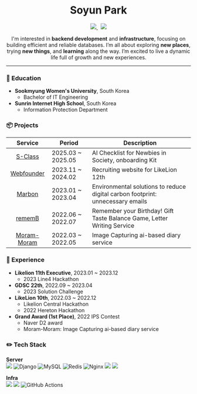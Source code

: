<div align="center">

  # Soyun Park

  <p align="center">
    <a href="https://www.linkedin.com/in/soyun-park-565818341/">
      <img src="https://img.shields.io/badge/LinkedIn-0A66C2?style=flat-square&logo=LinkedIn&logoColor=white&link=https://www.linkedin.com/in/soyun-park-565818341/"/>
    </a>&nbsp
    <a href="mailto:happine2s@sookmyung.ac.kr">
      <img src="https://img.shields.io/badge/happine2s@sookmyung.ac.kr-005AAA?style=flat-square&logo=snowflake&logoColor=white&link=happine2s@sookmyung.ac.kr"/>
    </a>
  </p>

  I'm interested in **backend development** and **infrastructure**, focusing on building efficient and reliable databases. I’m all about exploring **new places**, trying **new things**, and **learning** along the way. I’m excited to live a dynamic life full of growth and new experiences.

</div>

---

### 🏫 Education
- **Sookmyung Women's University**, South Korea
  - Bachelor of IT Engineering
- **Sunrin Internet High School**, South Korea
  - Information Protection Department


### 📦 Projects
| Service | Period | Description |
| :---: | --- | --- |
| [S-Class](https://github.com/onboarding-kit/onboarding-kit-backend) | 2025.03 ~ 2025.05 | AI Checklist for Newbies in Society, onboarding Kit |
| [Webfounder](https://github.com/Likelion-at-SMWU-WebFounder/Recruit-Backend) | 2023.11 ~ 2024.02 | Recruiting website for LikeLion 12th |
| [Marbon](https://github.com/dsc-sookmyung/2023-Nerror-SolutionChallenge) | 2023.01 ~ 2023.04 | Environmental solutions to reduce digital carbon footprint: unnecessary emails |
| [rememB](https://github.com/happine2s/rememB-Server-Deploy) | 2022.06 ~ 2022.07 | Remember your Birthday! Gift Taste Balance Game, Letter Writing Service |
| [Moram-Moram](https://github.com/ZUITOPIA/moram_moram) | 2022.03 ~ 2022.05 | Image Capturing ai-based diary service |


### 📍 Experience
- **Likelion 11th Executive**, 2023.01 ~ 2023.12
  - 2023 Line4 Hackathon
- **GDSC 22th**, 2022.09 ~ 2023.04
    - 2023 Solution Challenge
- **LikeLion 10th**, 2022.03 ~ 2022.12
  - Likelion Central Hackathon
  - 2022 Hereton Hackathon
- **Grand Award (1st Place)**, 2022 IPS Contest
  - Naver D2 award
  - Moram-Moram: Image Capturing ai-based diary service


### ✏️ Tech Stack
**Server**
<br>
<img src="https://img.shields.io/badge/Spring Boot-6DB33F?style=flat-square&logo=springboot&logoColor=white"/>
<img alt="Django" src="https://img.shields.io/badge/django-%23092E20.svg?style=flat-square&logo=django&logoColor=white"/>
<img alt="MySQL" src="https://img.shields.io/badge/mysql-%2300f.svg?style=flat-square&logo=mysql&logoColor=white"/>
<img alt="Redis" src="https://img.shields.io/badge/redis-%23DD0031.svg?style=flat-square&logo=redis&logoColor=white"/>
<img alt="Nginx" src="https://img.shields.io/badge/nginx-%23009639.svg?style=flat-square&logo=nginx&logoColor=white"/>
<img src="https://img.shields.io/badge/Java-007396?style=flat-square&logo=Java&logoColor=white">
<img src="https://img.shields.io/badge/Python-3776AB?style=flat-square&logo=Python&logoColor=white">



**Infra**
<br>
<img src="https://img.shields.io/badge/Amazon AWS-3776AB?style=flat-square&logo=amazonaws&logoColor=white"/>
<img src="https://img.shields.io/badge/Docker-2496ED?style=flat-square&logo=Docker&logoColor=white"/>
<img alt="GitHub Actions" src="https://img.shields.io/badge/githubactions-%232671E5.svg?style=flat-square&logo=githubactions&logoColor=white"/>
